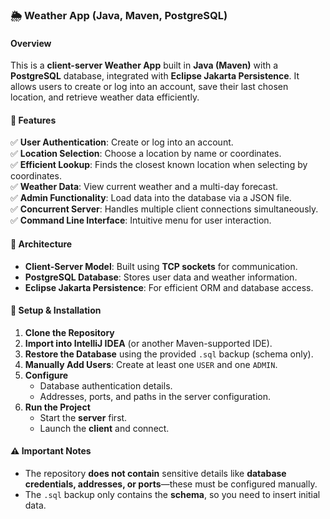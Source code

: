 ### 🌦️ Weather App (Java, Maven, PostgreSQL)

#### Overview  
This is a **client-server Weather App** built in **Java (Maven)** with a **PostgreSQL** database, integrated with **Eclipse Jakarta Persistence**. It allows users to create or log into an account, save their last chosen location, and retrieve weather data efficiently.

#### 🔹 Features  
✅ **User Authentication**: Create or log into an account.  
✅ **Location Selection**: Choose a location by name or coordinates.  
✅ **Efficient Lookup**: Finds the closest known location when selecting by coordinates.  
✅ **Weather Data**: View current weather and a multi-day forecast.  
✅ **Admin Functionality**: Load data into the database via a JSON file.  
✅ **Concurrent Server**: Handles multiple client connections simultaneously.  
✅ **Command Line Interface**: Intuitive menu for user interaction.  

#### 🏦 Architecture  
- **Client-Server Model**: Built using **TCP sockets** for communication.  
- **PostgreSQL Database**: Stores user data and weather information.  
- **Eclipse Jakarta Persistence**: For efficient ORM and database access.  

#### 🚀 Setup & Installation  
1. **Clone the Repository**  
2. **Import into IntelliJ IDEA** (or another Maven-supported IDE).  
3. **Restore the Database** using the provided `.sql` backup (schema only).  
4. **Manually Add Users**: Create at least one `USER` and one `ADMIN`.  
5. **Configure**  
   - Database authentication details.  
   - Addresses, ports, and paths in the server configuration.  
6. **Run the Project**  
   - Start the **server** first.  
   - Launch the **client** and connect.  

#### ⚠️ Important Notes  
- The repository **does not contain** sensitive details like **database credentials, addresses, or ports**—these must be configured manually.  
- The `.sql` backup only contains the **schema**, so you need to insert initial data.  


